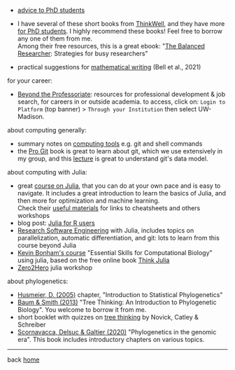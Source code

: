 - [advice to PhD students](https://www.ncbs.res.in/sites/default/files/users/sandhyab/PhDstudents.pdf)

- I have several of these short books from
  [ThinkWell](https://www.ithinkwell.com.au/bookshop), and they have more
  [for PhD students](https://www.ithinkwell.com.au/for-phd-students).
  I highly recommend these books! Feel free to borrow any one of them from me.  
  Among their free resources, this is a great ebook:
  "[The Balanced Researcher](https://www.ithinkwell.com.au/free-books/ebook-the-balanced-researcher):
  Strategies for busy researchers"

- practical suggestions for [mathematical writing](https://www.ams.org/journals/notices/202106/rnoti-p930.pdf)
  (Bell et al., 2021)

for your career:
- [Beyond the Professoriate](https://beyondprof.com/):
  resources for professional development & job search,
  for careers in or outside academia.
  to access, click on:
  `Login to Platform` (top banner) > `Through your Institution`
  then select UW-Madison.

about computing generally:
- summary notes on [computing tools](http://cecileane.github.io/computingtools/pages/topics.html)
  e.g. git and shell commands
- the [Pro Git](https://git-scm.com/book/) book is great to learn about git,
  which we use extensively in my group,
  and this [lecture](https://missing.csail.mit.edu/2020/version-control/)
  is great to understand git's data model.

about computing with Julia:
- great [course on Julia](https://juliateachingctu.github.io/Julia-for-Optimization-and-Learning/stable/),
  that you can do at your own pace and is easy to navigate.
  It includes a great introduction to learn the basics of Julia,
  and then more for optimization and machine learning.  
  Check their [useful materials](https://juliateachingctu.github.io/Julia-for-Optimization-and-Learning/stable/#Useful-materials)
  for links to cheatsheets and others workshops
- blog post: [Julia for R users](https://vituri.github.io/blog/posts/julia-for-r-users/julia-for-r-users.html)
- [Research Software Engineering](https://vchuravy.dev/rse-course/) with Julia,
  includes topics on parallelization, automatic differentiation, and git:
  lots to learn from this course beyond Julia
- [Kevin Bonham's course](https://bisc195.wellesley.edu)
  "Essential Skills for Computational Biology" using julia,
  based on the free online book
  [Think Julia](https://benlauwens.github.io/ThinkJulia.jl/latest/book.html)
- [Zero2Hero](https://github.com/Datseris/Zero2Hero-JuliaWorkshop)
  julia workshop

about phylogenetics:
- [Husmeier, D. (2005)](https://doi.org/10.1007/1-84628-119-9_4)
  chapter, "Introduction to Statistical Phylogenetics"
- [Baum & Smith (2013)](https://store.macmillanlearning.com/us/product/Tree-Thinking-An-Introduction-to-Phylogenetic-Biology/p/1936221160)
  "Tree Thinking: An Introduction to Phylogenetic Biology".
  You welcome to borrow it from me.
- short booklet with quizzes on
  [tree thinking](https://cdn.vanderbilt.edu/vu-my/wp-content/uploads/sites/2396/2017/02/14141743/TT_instruct_Novick_Catley_8-12.pdf)
  by Novick, Catley & Schreiber
- [Scornavacca, Delsuc & Galtier (2020)](https://inria.hal.science/PGE/page/table-of-contents)
  "Phylogenetics in the genomic era".
  This book includes introductory chapters on various topics.

---
back [home](readme.md)
